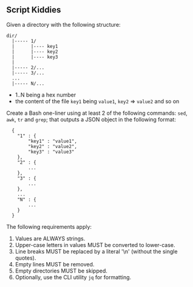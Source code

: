 ## Script Kiddies

Given a directory with the following structure:
```
dir/
  |----- 1/
  |      |---- key1
  |      |---- key2
  |      |---- key3
  |
  |----- 2/...
  |----- 3/...
  ...
  |----- N/...
```

* 1..N being a hex number
* the content of the file `key1` being `value1`, `key2` => `value2` and so on

Create a Bash one-liner using at least 2 of the following commands: `sed`, `awk`, `tr` and `grep`; that outputs a JSON object in the following format:

```
  {
    "1" : {
        "key1" : "value1",
        "key2" : "value2",
        "key3" : "value3"
    },
    "2" : {
        ...
    },
    "3" : {
        ...
    },
    ...
    "N" : {
        ...
    }
  }
```
The following requirements apply:

1. Values are ALWAYS strings.
1. Upper-case letters in values MUST be converted to lower-case.
1. Line breaks MUST be replaced by a literal '\n' (without the single quotes).
1. Empty lines MUST be removed.
1. Empty directories MUST be skipped.
1. Optionally, use the CLI utility `jq` for formatting.
